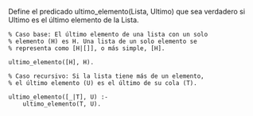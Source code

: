 
Define el predicado ultimo_elemento(Lista, Ultimo) que sea verdadero si Ultimo es el último elemento de la Lista.

    % Caso base: El último elemento de una lista con un solo
    % elemento (H) es H. Una lista de un solo elemento se
    % representa como [H|[]], o más simple, [H].
    
    ultimo_elemento([H], H).

    % Caso recursivo: Si la lista tiene más de un elemento,
    % el último elemento (U) es el último de su cola (T).

    ultimo_elemento([_|T], U) :-
        ultimo_elemento(T, U).